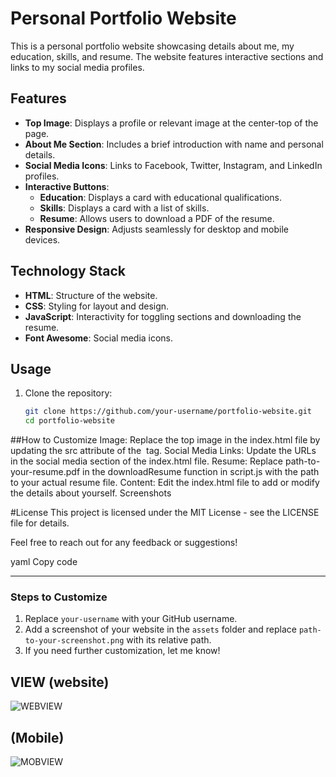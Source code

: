 # Personal Portfolio Website

This is a personal portfolio website showcasing details about me, my education, skills, and resume. The website features interactive sections and links to my social media profiles.

## Features

- **Top Image**: Displays a profile or relevant image at the center-top of the page.
- **About Me Section**: Includes a brief introduction with name and personal details.
- **Social Media Icons**: Links to Facebook, Twitter, Instagram, and LinkedIn profiles.
- **Interactive Buttons**: 
  - **Education**: Displays a card with educational qualifications.
  - **Skills**: Displays a card with a list of skills.
  - **Resume**: Allows users to download a PDF of the resume.
- **Responsive Design**: Adjusts seamlessly for desktop and mobile devices.

## Technology Stack

- **HTML**: Structure of the website.
- **CSS**: Styling for layout and design.
- **JavaScript**: Interactivity for toggling sections and downloading the resume.
- **Font Awesome**: Social media icons.

## Usage

1. Clone the repository:
   ```bash
   git clone https://github.com/your-username/portfolio-website.git
   cd portfolio-website
##How to Customize
Image: Replace the top image in the index.html file by updating the src attribute of the <img> tag.
Social Media Links: Update the URLs in the social media section of the index.html file.
Resume: Replace path-to-your-resume.pdf in the downloadResume function in script.js with the path to your actual resume file.
Content: Edit the index.html file to add or modify the details about yourself.
Screenshots

#License
This project is licensed under the MIT License - see the LICENSE file for details.

Feel free to reach out for any feedback or suggestions!

yaml
Copy code

---

### Steps to Customize
1. Replace `your-username` with your GitHub username.
2. Add a screenshot of your website in the `assets` folder and replace `path-to-your-screenshot.png` with its relative path.
3. If you need further customization, let me know!

## VIEW (website)
![WEBVIEW](asset/website.png)

## (Mobile)
![MOBVIEW](asset/mobile.png)

